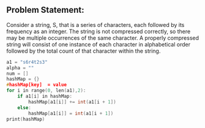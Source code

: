 ## Problem Statement: 

Consider a string, S, that is a series of characters, each followed by its frequency as an integer.
The string is not compressed correctly, so there may be multiple occurrences of the same character.
A properly compressed string will consist of one instance of each character in alphabetical order 
followed by the total count of that character within the string.


```c
a1 = "s6r4t2s3"
alpha = ""
num = []
hashMap = {}
#hashMap[key]  = value
for i in range(0, len(a1),2):
    if a1[i] in hashMap:
        hashMap[a1[i]] += int(a1[i + 1])
    else:
        hashMap[a1[i]] = int(a1[i + 1])
print(hashMap)

```
